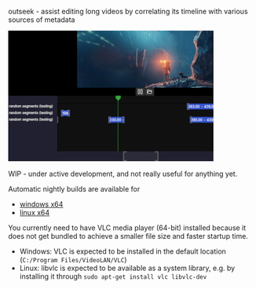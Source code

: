 outseek - assist editing long videos by correlating its timeline with various sources of metadata

![screenshot](resources/screenshot-2021-05-13.png)

WIP - under active development, and not really useful for anything yet.

Automatic nightly builds are available for
- [windows x64](https://nightly.link/Felk/outseek/workflows/publish/main/outseek-win-x64.zip)
- [linux x64](https://nightly.link/Felk/outseek/workflows/publish/main/outseek-linux-x64.zip)

You currently need to have VLC media player (64-bit) installed because it does not get bundled to achieve a smaller file size and faster startup time.
- Windows: VLC is expected to be installed in the default location (`C:/Program Files/VideoLAN/VLC`)
- Linux: libvlc is expected to be available as a system library, e.g. by installing it through `sudo apt-get install vlc libvlc-dev`
